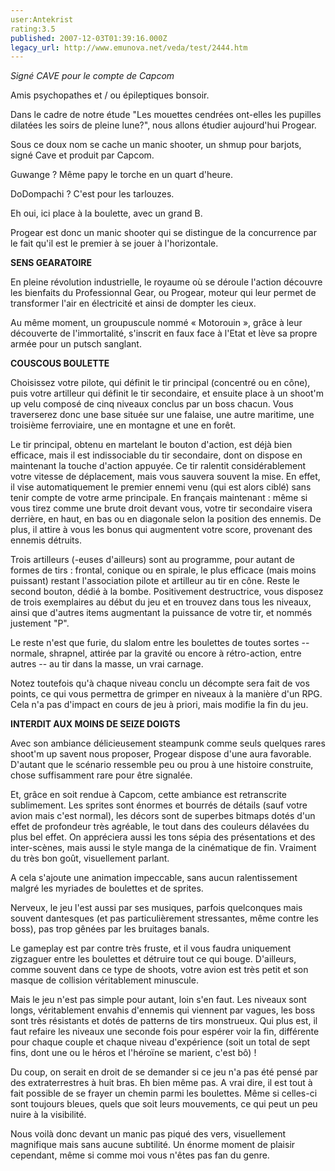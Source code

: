 ```yaml
---
user:Antekrist
rating:3.5
published: 2007-12-03T01:39:16.000Z
legacy_url: http://www.emunova.net/veda/test/2444.htm
---
```

_Signé CAVE pour le compte de Capcom_  

Amis psychopathes et / ou épileptiques bonsoir.  

Dans le cadre de notre étude "Les mouettes cendrées ont-elles les pupilles dilatées les soirs de pleine lune?", nous allons étudier aujourd'hui Progear.  

Sous ce doux nom se cache un manic shooter, un shmup pour barjots, signé Cave et produit par Capcom.  

Guwange ? Même papy le torche en un quart d'heure.  

DoDompachi ? C'est pour les tarlouzes.  

Eh oui, ici place à la boulette, avec un grand B.  

  

Progear est donc un manic shooter qui se distingue de la concurrence par le fait qu'il est le premier à se jouer à l'horizontale.  

  

**SENS GEARATOIRE**  

En pleine révolution industrielle, le royaume où se déroule l'action découvre les bienfaits du Professionnal Gear, ou Progear, moteur qui leur permet de transformer l'air en électricité et ainsi de dompter les cieux.  

Au même moment, un groupuscule nommé « Motorouin », grâce à leur découverte de l'immortalité, s'inscrit en faux face à l'Etat et lève sa propre armée pour un putsch sanglant.  

  

**COUSCOUS BOULETTE**  

Choisissez votre pilote, qui définit le tir principal (concentré ou en cône), puis votre artilleur qui définit le tir secondaire, et ensuite place à un shoot'm up velu composé de cinq niveaux conclus par un boss chacun. Vous traverserez donc une base située sur une falaise, une autre maritime, une troisième ferroviaire, une en montagne et une en forêt.  

Le tir principal, obtenu en martelant le bouton d'action, est déjà bien efficace, mais il est indissociable du tir secondaire, dont on dispose en maintenant la touche d'action appuyée. Ce tir ralentit considérablement votre vitesse de déplacement, mais vous sauvera souvent la mise. En effet, il vise automatiquement le premier ennemi venu (qui est alors ciblé) sans tenir compte de votre arme principale. En français maintenant : même si vous tirez comme une brute droit devant vous, votre tir secondaire visera derrière, en haut, en bas ou en diagonale selon la position des ennemis. De plus, il attire à vous les bonus qui augmentent votre score, provenant des ennemis détruits.  

Trois artilleurs (-euses d'ailleurs) sont au programme, pour autant de formes de tirs : frontal, conique ou en spirale, le plus efficace (mais moins puissant) restant l'association pilote et artilleur au tir en cône. Reste le second bouton, dédié à la bombe. Positivement destructrice, vous disposez de trois exemplaires au début du jeu et en trouvez dans tous les niveaux, ainsi que d'autres items augmentant la puissance de votre tir, et nommés justement "P".  

Le reste n'est que furie, du slalom entre les boulettes de toutes sortes -- normale, shrapnel, attirée par la gravité ou encore à rétro-action, entre autres -- au tir dans la masse, un vrai carnage.  

Notez toutefois qu'à chaque niveau conclu un décompte sera fait de vos points, ce qui vous permettra de grimper en niveaux à la manière d'un RPG. Cela n'a pas d'impact en cours de jeu à priori, mais modifie la fin du jeu.  

  

**INTERDIT AUX MOINS DE SEIZE DOIGTS**  

Avec son ambiance délicieusement steampunk comme seuls quelques rares shoot'm up savent nous proposer, Progear dispose d'une aura favorable. D'autant que le scénario ressemble peu ou prou à une histoire construite, chose suffisamment rare pour être signalée.  

Et, grâce en soit rendue à Capcom, cette ambiance est retranscrite sublimement. Les sprites sont énormes et bourrés de détails (sauf votre avion mais c'est normal), les décors sont de superbes bitmaps dotés d'un effet de profondeur très agréable, le tout dans des couleurs délavées du plus bel effet. On appréciera aussi les tons sépia des présentations et des inter-scènes, mais aussi le style manga de la cinématique de fin. Vraiment du très bon goût, visuellement parlant.  

A cela s'ajoute une animation impeccable, sans aucun ralentissement malgré les myriades de boulettes et de sprites.  

Nerveux, le jeu l'est aussi par ses musiques, parfois quelconques mais souvent dantesques (et pas particulièrement stressantes, même contre les boss), pas trop gênées par les bruitages banals.  

Le gameplay est par contre très fruste, et il vous faudra uniquement zigzaguer entre les boulettes et détruire tout ce qui bouge. D'ailleurs, comme souvent dans ce type de shoots, votre avion est très petit et son masque de collision véritablement minuscule.  

Mais le jeu n'est pas simple pour autant, loin s'en faut. Les niveaux sont longs, véritablement envahis d'ennemis qui viennent par vagues, les boss sont très résistants et dotés de patterns de tirs monstrueux. Qui plus est, il faut refaire les niveaux une seconde fois pour espérer voir la fin, différente pour chaque couple et chaque niveau d'expérience (soit un total de sept fins, dont une ou le héros et l'héroïne se marient, c'est bô) !  

Du coup, on serait en droit de se demander si ce jeu n'a pas été pensé par des extraterrestres à huit bras. Eh bien même pas. A vrai dire, il est tout à fait possible de se frayer un chemin parmi les boulettes. Même si celles-ci sont toujours bleues, quels que soit leurs mouvements, ce qui peut un peu nuire à la visibilité.  

Nous voilà donc devant un manic pas piqué des vers, visuellement magnifique mais sans aucune subtilité. Un énorme moment de plaisir cependant, même si comme moi vous n'êtes pas fan du genre.